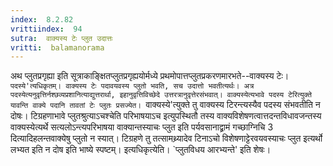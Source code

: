 ```yaml
---
index:  8.2.82
vrittiindex:  94
sutra:  वाक्यस्य टेः प्लुत उदात्तः
vritti:  balamanorama 
---
```


अथ प्लुतप्रगृह्या इति सूत्राकाङ्क्षितप्लुतप्रगृह्ययोर्मध्ये प्रथमोपात्तप्लुतप्रकरणमारभते--वाक्यस्य टेः। `पदस्ये'त्यधिकृतम्। वाक्यस्य टेः पदावयवस्य प्लुतो भवति, सच उदात्तो भवतीत्यर्थः। अत्र पदस्येत्यनुवृत्तिर्नश्छव्यप्रशानित्याद्युत्तरार्था, इहानुवृत्तिविच्छेदे उत्तरत्रानुवृत्तेरसंभवात्। वाक्यस्येत्यभावे पदस्य टेरित्युक्ते यावन्ति वाक्ये पदानि तावतां टेः प्लुतः प्रसज्येत। `वाक्यस्ये'त्युक्ते तु वाक्यस्य टिरन्त्यस्यैव पदस्य संभवतीति न दोषः। टिग्रहणाभावे प्लुतश्रुत्याऽचश्चेति परिभाषयाऽच इत्युपस्थितौ तस्य वाक्यविशेषणत्वात्तदन्तविधावजन्तस्य वाक्यस्येत्यर्थे सत्यलोऽन्त्यपरिभाषया वाक्यान्तस्याचः प्लुत इति पर्यवसानाद्व्रामं गच्छाग्निचि 3 दित्यादिहलन्तवाक्येषु प्लुतो न स्यात्। टिग्रहणे तु तत्सामथ्र्यादेव टिनाऽचो विशेषणाट्टेरवयवस्याचः प्लुत इत्यर्थो लभ्यत इति न दोष इति भाष्ये स्पष्टम्। इत्यधिकृत्येति। `प्लुतविधय आरभ्यन्ते' इति शेषः।


